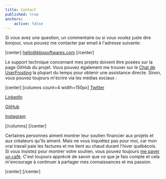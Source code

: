```yaml
---
title: Contact
published: true
anchors:
    active: false
---
```


Si vous avez une question, un commentaire ou si vous voulez juste dire bonjour, vous pouvez me contacter par email à l'adresse suivante:

[center]
[<i class="fas fa-envelope"></i> hello@bbqsoftwares.com](mailto:hello@bbqsoftwares.com?class=btn,btn-lg)
[/center]

Le support technique concernant mes projets doivent être posées sur la page GitHub du projet. Vous pouvez également me trouver sur le [Chat de UserFrosting](https://chat.userfrosting.com) la plupart du temps pour obtenir une assistance directe. Sinon, vous pouvez toujours m'écrire via les médias sociaux :

[center]
[columns count=4 width=150px]
[<i class="fab fa-twitter"></i> Twitter](https://twitter.com/LouisCharette?class=btn,btn-lg)

[<i class="fab fa-linkedin"></i> LinkedIn](https://www.linkedin.com/in/louis-charette-1a4415b3?class=btn,btn-lg)

[<i class="fab fa-github"></i> GitHub](https://github.com/lcharette/?class=btn,btn-lg)

[<i class="fab fa-instagram"></i> Instagram](https://www.instagram.com/charette.louis/?class=btn,btn-lg)

[/columns]
[/center]

Certaines personnes aiment montrer leur soutien financier aux projets et aux créateurs qu'ils aiment. Mais ne vous inquiétez pas pour moi, car mon vrai travail paie les factures et me tient au chaud durant l'hiver québécois. Si vous insistez pour montrer votre soutien, vous pouvez toujours [me payer un café](https://ko-fi.com/lcharette). C'est toujours apprécié de savoir que ce que je fais compte et cela m'encourage à continuer à partager mes connaissances et ma passion.

[center]<script type='text/javascript' src='https://ko-fi.com/widgets/widget_2.js'></script><script type='text/javascript'>kofiwidget2.init('Achetez-moi un café', '#46b798', 'lcharette');kofiwidget2.draw();</script> [/center]
